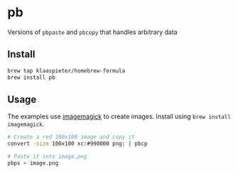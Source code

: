 # pb

Versions of `pbpaste` and `pbcopy` that handles arbitrary data

## Install

```sh
brew tap klaaspieter/homebrew-formula
brew install pb
```

## Usage

The examples use [imagemagick][] to create images. Install using `brew install imagemagick`.

```sh
# Create a red 100x100 image and copy it
convert -size 100x100 xc:#990000 png: | pbcp

# Paste it into image.png
pbps > image.png
```

[imagemagick]: https://imagemagick.org/script/index.php
